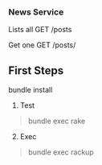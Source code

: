 ### News Service

Lists all 
GET <organization>/posts

Get one
GET <organization>/posts/<id>


## First Steps

bundle install

1. Test
> bundle exec rake
2. Exec
> bundle exec rackup
